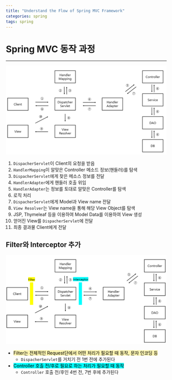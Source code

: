```yaml
---
title: "Understand the Flow of Spring MVC Framework"
categories: spring
tags: spring
---
```


# Spring MVC 동작 과정

<hr>

![springMvcLifeCycle](/assets/postImages/SpringMvcLifeCycle/springMvcLifeCycle.PNG)

1. `DispacherServlet`이 Client의 요청을 받음
2. `HandlerMapping`이 알맞은 Controller 메소드 정보(핸들러)를 탐색
3. `DispacherServlet`에게 찾은 메소스 정보를 전달
4. `HandlerAdapter`에게 핸들러 호출 위임
5. `HandlerAdapter`는 정보를 토대로 알맞은 Controller를 탐색
6. 로직 처리
7. `DispacherServlet`에게 Model과 View name 전달
8. `View Resolver`는 View name을 통해 해당 View Object를 탐색
9. JSP, Thymeleaf 등을 이용하여 Model Data를 이용하여 View 생성
10. 얻어진 View를 `DispacherServlet`에 전달
11. 최종 결과물 Client에게 전달

## Filter와 Interceptor 추가

![springMvcLifeCycle2](/assets/postImages/SpringMvcLifeCycle/springMvcLifeCycle2.PNG)

- <mark style='background-color: #fff5b1'>Filter는 전체적인 Request단에서 어떤 처리가 필요할 때 동작, 문자 인코딩 등</mark>
  - `DispacherServlet`를 거치기 전 1번 전에 추가된다
- <mark style='background-color: #00FFFF'>Controller 호출 전/후로 필요로 하는 처리가 필요할 때 동작</mark>
  - `Controller` 호출 전/후인 4번 전, 7번 후에 추가된다
